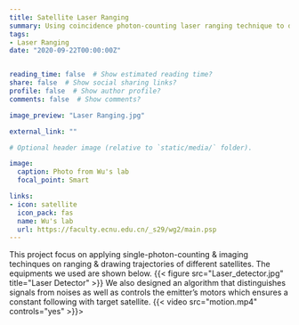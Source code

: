 ```yaml
---
title: Satellite Laser Ranging
summary: Using coincidence photon-counting laser ranging technique to draw trajectories of several satellites
tags:
- Laser Ranging
date: "2020-09-22T00:00:00Z"


reading_time: false  # Show estimated reading time?
share: false  # Show social sharing links?
profile: false  # Show author profile?
comments: false  # Show comments?

image_preview: "Laser Ranging.jpg"

external_link: ""

# Optional header image (relative to `static/media/` folder).

image:
  caption: Photo from Wu's lab
  focal_point: Smart

links:
- icon: satellite
  icon_pack: fas
  name: Wu's lab
  url: https://faculty.ecnu.edu.cn/_s29/wg2/main.psp
---
```

This project focus on applying single-photon-counting & imaging techinques on ranging & drawing trajectories of different satellites. The equipments we used are shown below. 
{{< figure src="Laser_detector.jpg" title="Laser Detector" >}}
We also designed an algorithm that distinguishes signals from noises as well as controls the emitter’s motors which ensures a constant following with target satellite.
{{< video src="motion.mp4" controls="yes" >}}>

